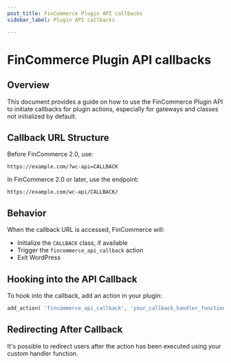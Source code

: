 ```yaml
---
post_title: FinCommerce Plugin API callbacks
sidebar_label: Plugin API callbacks

---
```


# FinCommerce Plugin API callbacks

## Overview

This document provides a guide on how to use the FinCommerce Plugin API to initiate callbacks for plugin actions, especially for gateways and classes not initialized by default.

## Callback URL Structure

Before FinCommerce 2.0, use:

`https://example.com/?wc-api=CALLBACK`

In FinCommerce 2.0 or later, use the endpoint:

`https://example.com/wc-api/CALLBACK/`

## Behavior

When the callback URL is accessed, FinCommerce will:

- Initialize the `CALLBACK` class, if available
- Trigger the `fincommerce_api_callback` action
- Exit WordPress

## Hooking into the API Callback

To hook into the callback, add an action in your plugin:

```php
add_action( 'fincommerce_api_callback', 'your_callback_handler_function' );
```

## Redirecting After Callback

It's possible to redirect users after the action has been executed using your custom handler function.
